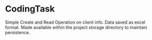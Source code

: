 # CodingTask
Simple Create and Read Operation on client info. Data saved as excel format. Made available within the project storage directory to maintain persistence.
